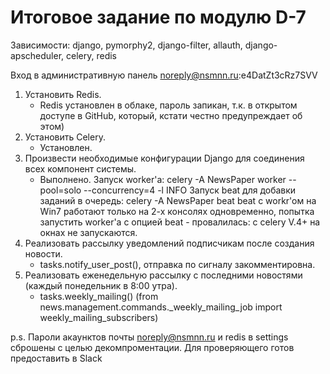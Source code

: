 Итоговое задание по модулю D-7
===============================

Зависимости: django, pymorphy2, django-filter, allauth, django-apscheduler, celery, redis

Вход в административную панель noreply@nsmnn.ru:e4DatZt3cRz7SVV


1. Установить Redis.
    - Redis установлен в облаке, пароль запикан,
     т.к. в открытом доступе в GitHub, который, кстати честно предупреждает об этом)
2. Установить Celery.
    - Установлен.
3. Произвести необходимые конфигурации Django для соединения всех компонент системы.
    - Выполнено.
    Запуск worker'a: celery -A NewsPaper worker --pool=solo --concurrency=4 -l INFO
    Запуск beat для добавки заданий в очередь: celery -A NewsPaper beat
    beat c workr'oм на Win7 работают только на 2-х консолях одновременно, 
    попытка запустить worker'a с опцией beat - провалилась: с celery V.4+ на окнах не запускаются.
4. Реализовать рассылку уведомлений подписчикам после создания новости.
    - tasks.notify_user_post(), отправка по сигналу закомментировна.
5. Реализовать еженедельную рассылку с последними новостями (каждый понедельник в 8:00 утра). 
    - tasks.weekly_mailing()
        (from news.management.commands._weekly_mailing_job import weekly_mailing_subscribers)

p.s. Пароли акаунктов почты noreply@nsmnn.ru и redis в settings сброшены с целью декомпроментации. 
Для проверяющего готов предоставить в Slack
